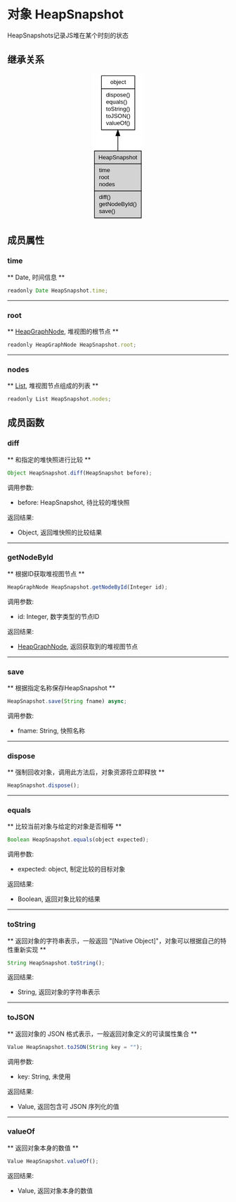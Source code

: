 # 对象 HeapSnapshot
HeapSnapshots记录JS堆在某个时刻的状态

## 继承关系
<div style="text-align: center;"><svg width="88pt" height="250pt" viewBox="0.00 0.00 88.00 250.00" xmlns="http://www.w3.org/2000/svg" xmlns:xlink="http://www.w3.org/1999/xlink">
<g id="graph0" class="graph" transform="scale(1 1) rotate(0) translate(4 246)">
<title>%0</title>
<polygon fill="#ffffff" stroke="transparent" points="-4,4 -4,-246 84,-246 84,4 -4,4"/>
<!-- object -->
<g id="node1" class="node">
<title>object</title>
<g id="a_node1"><a xlink:href="object.md" xlink:title="object">
<polygon fill="#ffffff" stroke="transparent" points="11.5,-150 11.5,-242 68.5,-242 68.5,-150 11.5,-150"/>
<polygon fill="none" stroke="#000000" points="12,-220 12,-242 69,-242 69,-220 12,-220"/>
<text text-anchor="start" x="27.1625" y="-228" font-family="Helvetica,sans-Serif" font-size="10.00" fill="#000000">object</text>
<polygon fill="none" stroke="#000000" points="12,-150 12,-220 69,-220 69,-150 12,-150"/>
<text text-anchor="start" x="17" y="-206" font-family="Helvetica,sans-Serif" font-size="10.00" fill="#000000"> dispose()</text>
<text text-anchor="start" x="17" y="-194" font-family="Helvetica,sans-Serif" font-size="10.00" fill="#000000"> equals()</text>
<text text-anchor="start" x="17" y="-182" font-family="Helvetica,sans-Serif" font-size="10.00" fill="#000000"> toString()</text>
<text text-anchor="start" x="17" y="-170" font-family="Helvetica,sans-Serif" font-size="10.00" fill="#000000"> toJSON()</text>
<text text-anchor="start" x="17" y="-158" font-family="Helvetica,sans-Serif" font-size="10.00" fill="#000000"> valueOf()</text>
</a>
</g>
</g>
<!-- HeapSnapshot -->
<g id="node2" class="node">
<title>HeapSnapshot</title>
<g id="a_node2"><a xlink:title="HeapSnapshot">
<polygon fill="#d3d3d3" stroke="transparent" points="0,0 0,-114 80,-114 80,0 0,0"/>
<polygon fill="none" stroke="#000000" points="0,-92 0,-114 80,-114 80,-92 0,-92"/>
<text text-anchor="start" x="6.9305" y="-100" font-family="Helvetica,sans-Serif" font-size="10.00" fill="#000000">HeapSnapshot</text>
<polygon fill="none" stroke="#000000" points="0,-46 0,-92 80,-92 80,-46 0,-46"/>
<text text-anchor="start" x="5" y="-78" font-family="Helvetica,sans-Serif" font-size="10.00" fill="#000000"> time</text>
<text text-anchor="start" x="5" y="-66" font-family="Helvetica,sans-Serif" font-size="10.00" fill="#000000"> root</text>
<text text-anchor="start" x="5" y="-54" font-family="Helvetica,sans-Serif" font-size="10.00" fill="#000000"> nodes</text>
<polygon fill="none" stroke="#000000" points="0,0 0,-46 80,-46 80,0 0,0"/>
<text text-anchor="start" x="5" y="-32" font-family="Helvetica,sans-Serif" font-size="10.00" fill="#000000"> diff()</text>
<text text-anchor="start" x="5" y="-20" font-family="Helvetica,sans-Serif" font-size="10.00" fill="#000000"> getNodeById()</text>
<text text-anchor="start" x="5" y="-8" font-family="Helvetica,sans-Serif" font-size="10.00" fill="#000000"> save()</text>
</a>
</g>
</g>
<!-- object&#45;&gt;HeapSnapshot -->
<g id="edge1" class="edge">
<title>object-&gt;HeapSnapshot</title>
<path fill="none" stroke="#000000" d="M40,-139.6526C40,-131.2672 40,-122.6167 40,-114.2136"/>
<polygon fill="#000000" stroke="#000000" points="36.5001,-139.715 40,-149.715 43.5001,-139.715 36.5001,-139.715"/>
</g>
</g>
</svg></div>

## 成员属性
        
### time
** Date, 时间信息 **
```JavaScript
readonly Date HeapSnapshot.time;
```

--------------------------
### root
** [HeapGraphNode](HeapGraphNode.md), 堆视图的根节点 **
```JavaScript
readonly HeapGraphNode HeapSnapshot.root;
```

--------------------------
### nodes
** [List](List.md), 堆视图节点组成的列表 **
```JavaScript
readonly List HeapSnapshot.nodes;
```

## 成员函数
        
### diff
** 和指定的堆快照进行比较 **
```JavaScript
Object HeapSnapshot.diff(HeapSnapshot before);
```

调用参数:
* before: HeapSnapshot, 待比较的堆快照

返回结果:
* Object, 返回堆快照的比较结果

--------------------------
### getNodeById
** 根据ID获取堆视图节点 **
```JavaScript
HeapGraphNode HeapSnapshot.getNodeById(Integer id);
```

调用参数:
* id: Integer, 数字类型的节点ID

返回结果:
* [HeapGraphNode](HeapGraphNode.md), 返回获取到的堆视图节点

--------------------------
### save
** 根据指定名称保存HeapSnapshot **
```JavaScript
HeapSnapshot.save(String fname) async;
```

调用参数:
* fname: String, 快照名称

--------------------------
### dispose
** 强制回收对象，调用此方法后，对象资源将立即释放 **
```JavaScript
HeapSnapshot.dispose();
```

--------------------------
### equals
** 比较当前对象与给定的对象是否相等 **
```JavaScript
Boolean HeapSnapshot.equals(object expected);
```

调用参数:
* expected: object, 制定比较的目标对象

返回结果:
* Boolean, 返回对象比较的结果

--------------------------
### toString
** 返回对象的字符串表示，一般返回 "[Native Object]"，对象可以根据自己的特性重新实现 **
```JavaScript
String HeapSnapshot.toString();
```

返回结果:
* String, 返回对象的字符串表示

--------------------------
### toJSON
** 返回对象的 JSON 格式表示，一般返回对象定义的可读属性集合 **
```JavaScript
Value HeapSnapshot.toJSON(String key = "");
```

调用参数:
* key: String, 未使用

返回结果:
* Value, 返回包含可 JSON 序列化的值

--------------------------
### valueOf
** 返回对象本身的数值 **
```JavaScript
Value HeapSnapshot.valueOf();
```

返回结果:
* Value, 返回对象本身的数值

